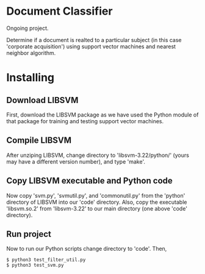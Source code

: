 # Document Classifier #

Ongoing project.

Determine if a document is realted to a particular subject (in this case
'corporate acquisition') using support vector machines and nearest neighbor
algorithm.

# Installing #

## Download LIBSVM ##

First, download the LIBSVM package as we have used the Python module of that
package for training and testing support vector machines.

## Compile LIBSVM ##

After unziping LIBSVM, change directory to 'libsvm-3.22/python/' (yours may
have a different version number), and type 'make'.

## Copy LIBSVM executable and Python code ##

Now copy 'svm.py', 'svmutil.py', and 'commonutil.py' from the 'python'
directory of LIBSVM into our 'code' directory.  Also, copy the executable
'libsvm.so.2' from 'libsvm-3.22' to our main directory (one above 'code'
directory).

## Run project ##

Now to run our Python scripts change directory to 'code'.  Then,

```
$ python3 test_filter_util.py
$ python3 test_svm.py
```